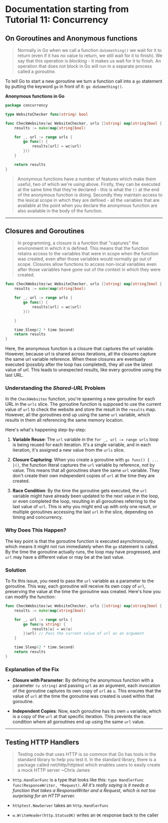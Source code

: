# Documentation starting from Tutorial 11: Concurrency

## On Goroutines and Anonymous functions

> Normally in Go when we call a function `doSomething()` we wait for it to return (even if it has no value to return, we still wait for it to finish). We say that this operation is *blocking* - it makes us wait for it to finish. An operation that does not block in Go will run in a separate process called a *goroutine.*

To tell Go to start a new goroutine we turn a function call into a `go` statement by putting the keyword `go` in front of it: `go doSomething()`.

**Anonymous functions in Go**

```go
package concurrency

type WebsiteChecker func(string) bool

func CheckWebsites(wc WebsiteChecker, urls []string) map[string]bool {
	results := make(map[string]bool)

	for _, url := range urls {
		go func() {
			results[url] = wc(url)
		}()
	}

	return results
}
```

> Anonymous functions have a number of features which make them useful, two of which we're using above. Firstly, they can be executed at the same time that they're declared - this is what the `()` at the end of the anonymous function is doing. Secondly they maintain access to the lexical scope in which they are defined - all the variables that are available at the point when you declare the anonymous function are also available in the body of the function.

---

## Closures and Goroutines
> In programming, a closure is a function that "captures" the environment in which it is defined. This means that the function retains access to the variables that were in scope when the function was created, even after those variables would normally go out of scope. Closures allow functions to access non-local variables even after those variables have gone out of the context in which they were created.

```go
func CheckWebsites(wc WebsiteChecker, urls []string) map[string]bool {
	results := make(map[string]bool)

	for _, url := range urls {
		go func() {
			results[url] = wc(url)
		}()

	}

	time.Sleep(2 * time.Second)
	return results
}
```

Here, the anonymous function is a closure that captures the url variable. However, because url is shared across iterations, all the closures capture the same url variable reference. When these closures are eventually executed (possibly after the loop has completed), they all use the latest value of url. This leads to unexpected results, like every goroutine using the last URL.

### Understanding the *Shared-URL* Problem

In the `CheckWebsites` function, you're spawning a new goroutine for each URL in the `urls` slice. The goroutine function is supposed to use the current value of `url` to check the website and store the result in the `results` map. However, all the goroutines end up using the same `url` variable, which results in them all referencing the same memory location.

Here's what's happening step-by-step:

1. **Variable Reuse**: The `url` variable in the `for _, url := range urls` loop is being reused for each iteration. It's a single variable, and in each iteration, it's assigned a new value from the `urls` slice.

2. **Closure Capturing**: When you create a goroutine with `go func() { ... }()`, the function literal captures the `url` variable by reference, not by value. This means that all goroutines share the same `url` variable. They don't create their own independent copies of `url` at the time they are created.

3. **Race Condition**: By the time the goroutine gets executed, the `url` variable might have already been updated to the next value in the loop, or even completed the loop, resulting in all goroutines referring to the last value of `url`. This is why you might end up with only one result, or multiple goroutines accessing the last `url` in the slice, depending on timing and concurrency.

### Why Does This Happen?

The key point is that the goroutine function is executed asynchronously, which means it might not run immediately when the `go` statement is called. By the time the goroutine actually runs, the loop may have progressed, and `url` may have a different value or may be at the last value.

### Solution

To fix this issue, you need to pass the `url` variable as a parameter to the goroutine. This way, each goroutine will receive its own copy of `url`, preserving the value at the time the goroutine was created. Here's how you can modify the function:

```go
func CheckWebsites(wc WebsiteChecker, urls []string) map[string]bool {
	results := make(map[string]bool)

	for _, url := range urls {
		go func(u string) {
			results[u] = wc(u)
		}(url) // Pass the current value of url as an argument
	}

	time.Sleep(2 * time.Second)
	return results
}
```

### Explanation of the Fix

- **Closure with Parameter**: By defining the anonymous function with a parameter `(u string)` and passing `url` as an argument, each invocation of the goroutine captures its own copy of `url` as `u`. This ensures that the value of `url` at the time the goroutine was created is used within that goroutine.
  
- **Independent Copies**: Now, each goroutine has its own `u` variable, which is a copy of the `url` at that specific iteration. This prevents the race condition where all goroutines end up using the same `url` value.

---

## Testing HTTP Handlers

> Testing code that uses HTTP is so common that Go has tools in the standard library to help you test it. In the standard library, there is a package called net/http/httptest which enables users to easily create a mock HTTP server  ~Chris James


- `http.HandlerFunc` is a type that looks like this: `type HandlerFunc func(ResponseWriter, *Request)`. *All it's really saying is it needs a function that takes a ResponseWriter and a Request, which is not too surprising for an HTTP server.*

- `httptest.NewServer` takes an `http.HandlerFunc`

- `w.WriteHeader(http.StatusOK)` writes an `OK` response back to the caller